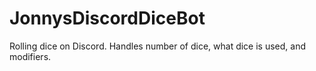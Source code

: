 # JonnysDiscordDiceBot
Rolling dice on Discord. Handles number of dice, what dice is used, and modifiers.
